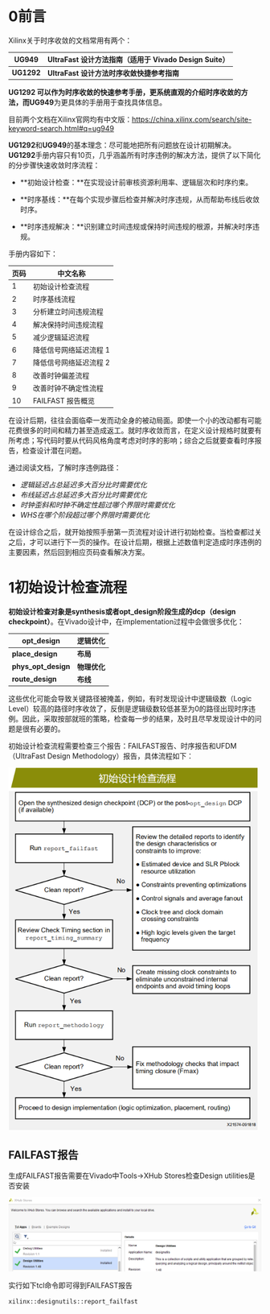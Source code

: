 # 0前言

Xilinx关于时序收敛的文档常用有两个：

| UG949      | UltraFast 设计方法指南（适用于 Vivado Design Suite） |
| ---------- | ---------------------------------------------------- |
| **UG1292** | **UltraFast 设计方法时序收敛快捷参考指南**           |

**UG1292 **可以作为时序收敛的快速参考手册，更系统直观的介绍时序收敛的方法，而**UG949**为更具体的手册用于查找具体信息。

目前两个文档在Xilinx官网均有中文版：https://china.xilinx.com/search/site-keyword-search.html#q=ug949

**UG1292**和**UG949**的基本理念：尽可能地把所有问题放在设计初期解决。**UG1292**手册内容只有10页，几乎涵盖所有时序违例的解决方法，提供了以下简化的分步骤快速收敛时序流程：

- **初始设计检查：**在实现设计前审核资源利用率、逻辑层次和时序约束。

- **时序基线：**在每个实现步骤后检查并解决时序违规，从而帮助布线后收敛时序。

- **时序违规解决：**识别建立时间违规或保持时间违规的根源，并解决时序违规。

手册内容如下：

| 页码 | 中文名称               |
| ---- | ---------------------- |
| 1    | 初始设计检查流程       |
| 2    | 时序基线流程           |
| 3    | 分析建立时间违规流程   |
| 4    | 解决保持时间违规流程   |
| 5    | 减少逻辑延迟流程       |
| 6    | 降低信号网络延迟流程 1 |
| 7    | 降低信号网络延迟流程 2 |
| 8    | 改善时钟偏差流程       |
| 9    | 改善时钟不确定性流程   |
| 10   | FAILFAST 报告概览      |

在设计后期，往往会面临牵一发而动全身的被动局面。即使一个小的改动都有可能花费很多的时间和精力甚至造成返工。就时序收敛而言，在定义设计规格时就要有所考虑；写代码时要从代码风格角度考虑对时序的影响；综合之后就要查看时序报告，检查设计潜在问题。

通过阅读文档，了解时序违例路径：

- *逻辑延迟占总延迟多大百分比时需要优化*
- *布线延迟占总延迟多大百分比时需要优化*
- *时钟歪斜和时钟不确定性超过哪个界限时需要优化*
- *WHS在哪个阶段超过哪个界限时需要优化*

在设计综合之后，就开始按照手册第一页流程对设计进行初始检查。当检查都过关之后，才可以进行下一页的操作。在设计后期，根据上述数值判定造成时序违例的主要因素，然后回到相应页码查看解决方案。

# 1初始设计检查流程

**初始设计检查对象是synthesis或者opt_design阶段生成的dcp（design checkpoint）**。在Vivado设计中，在implementation过程中会做很多优化：

| opt_design          | 逻辑优化     |
| ------------------- | ------------ |
| **place_design**    | **布局**     |
| **phys_opt_design** | **物理优化** |
| **route_design**    | **布线**     |

这些优化可能会导致关键路径被掩盖，例如，有时发现设计中逻辑级数（Logic Level）较高的路径时序收敛了，反倒是逻辑级数较低甚至为0的路径出现时序违例。因此，采取按部就班的策略，检查每一步的结果，及时且尽早发现设计中的问题是很有必要的。

初始设计检查流程需要检查三个报告：FAILFAST报告、时序报告和UFDM（UltraFast Design Methodology）报告，具体流程如下：

<img src="UG1292.assets/image-20210309163126909.png" alt="image-20210309163126909" style="zoom:80%;" />

## FAILFAST报告

生成FAILFAST报告需要在Vivado中Tools->XHub Stores检查Design utilities是否安装

![image-20210309164614916](UG1292.assets/image-20210309164614916.png)

实行如下tcl命令即可得到FAILFAST报告

```tcl
xilinx::designutils::report_failfast
```

